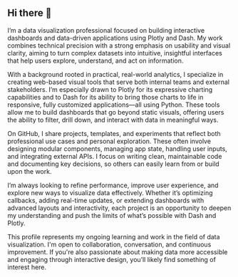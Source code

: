 ## Hi there 👋

I’m a data visualization professional focused on building interactive dashboards and data-driven applications using Plotly and Dash. My work combines technical precision with a strong emphasis on usability and visual clarity, aiming to turn complex datasets into intuitive, insightful interfaces that help users explore, understand, and act on information.

With a background rooted in practical, real-world analytics, I specialize in creating web-based visual tools that serve both internal teams and external stakeholders. I’m especially drawn to Plotly for its expressive charting capabilities and to Dash for its ability to bring those charts to life in responsive, fully customized applications—all using Python. These tools allow me to build dashboards that go beyond static visuals, offering users the ability to filter, drill down, and interact with data in meaningful ways.

On GitHub, I share projects, templates, and experiments that reflect both professional use cases and personal exploration. These often involve designing modular components, managing app state, handling user inputs, and integrating external APIs. I focus on writing clean, maintainable code and documenting key decisions, so others can easily learn from or build upon the work.

I’m always looking to refine performance, improve user experience, and explore new ways to visualize data effectively. Whether it’s optimizing callbacks, adding real-time updates, or extending dashboards with advanced layouts and interactivity, each project is an opportunity to deepen my understanding and push the limits of what’s possible with Dash and Plotly.

This profile represents my ongoing learning and work in the field of data visualization. I'm open to collaboration, conversation, and continuous improvement. If you're also passionate about making data more accessible and engaging through interactive design, you’ll likely find something of interest here.
